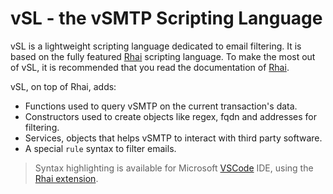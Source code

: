 # vSL - the vSMTP Scripting Language

vSL is a lightweight scripting language dedicated to email filtering. It is based on the fully featured [Rhai] scripting language. To make the most out of vSL, it is recommended that you read the documentation of [Rhai].

[Rhai]: https://rhai.rs

vSL, on top of Rhai, adds:
* Functions used to query vSMTP on the current transaction's data.
* Constructors used to create objects like regex, fqdn and addresses for filtering.
* Services, objects that helps vSMTP to interact with third party software.
* A special `rule` syntax to filter emails.

> Syntax highlighting is available for Microsoft [VSCode](https://code.visualstudio.com/) IDE, using the [Rhai extension](https://marketplace.visualstudio.com/items?itemName=rhaiscript.vscode-rhai).

<!--
### TODO

The [delivery](delivery.md) system uses the same concepts by applying rules to targeted domains and users.

These sections describe the gist of how the rule system works. Advanced user can use the [Rhai] scripting language on top of vSL to create and manage a wide variety of actions.

`Rules` may be defined at each step of a SMTP transaction. They return a status code requesting the vSMTP server to deny, accept or quarantine a message.

```rust,ignore
// rule "<name>" || {
//     // <rule body>
//     return <status-code>;
// }

rule "my blacklist" || {
  if client_ip() == "222.11.16.196" {
    // Spam address detected ! We deny the transaction.
    deny()
  } else {
    // the client ip is valid, we can proceed.
    next()
  }
}
```

`Objects` are typed containers like mailboxes, ip addresses, domain names, file content, etc.

```rust,ignore
// object <name> <type> = "<value>";

object example fqdn = "example.com";
object my_address address = "john.doe@example.com";
object whitelist file:address = "/etc/vsmtp/whitelist.txt";

print(`the example domain: ${example}`);
print(`my personal address: ${my_address}`);
print(`content of whitelist: ${whitelist}`);
```

`Services` define interfaces with third party software.

```rust,ignore
// service <name> <type>[:<content-type>] = "<value>";

// vsmtp will send messages using the smtp protocol
// to the software listening on 127.0.0.1:10026.
service clamsmtpd smtp = #{
    delegator: #{
        address: "127.0.0.1:10026",
        timeout: "60s",
    },
    receiver: "127.0.0.1:10024",
};

// vsmtp will connect to a csv database with
// this service.
service greylist db:csv = #{
    connector: "/db/user_accounts.csv",
    access: "O_RDONLY",
    refresh: "always",
    delimiter: ",",
};
```
-->